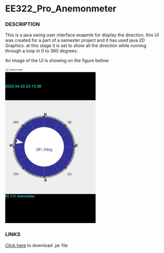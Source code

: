 # EE322_Pro_Anemonmeter
### DESCRIPTION

<p>This is a java swing user interface exapmle for display the direction. this UI was created for a part of a semester project and it has used java 2D Graphics. at this stage it is set to show all the direction while running through a loop in 0 to 360 degrees.</p>
<p>An image of the UI is showing on the figure bellow </p>
<p><img src = "out/artifacts/EE322_Pro_Anemonemeter_jar/UI.JPG" height = 500><br></p>

### LINKS
[Click here](https://github.com/DarshanaUOP/EE322_Pro_Anemonmeter/raw/master/out/artifacts/EE322_Pro_Anemonemeter_jar/EE322_Pro_Anemonemeter.jar) to download .jar file
